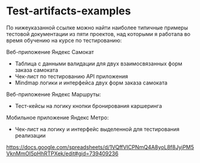 # Test-artifacts-examples
По нижеуказанной ссылке можно найти наиболее типичные примеры тестовой документации из пяти проектов,
над которыми я работала во время обучению на курсе по тестированию:

Веб-приложение Яндекс Самокат
- Таблица с данными валидации для двух взаимосвязанных форм заказа самоката 
- Чек-лист по тестированию API приложения
- Mindmap логики и интерфейса двух форм заказа самоката

Веб-приложение Яндекс Маршруты:
- Тест-кейсы на логику кнопки бронирования каршеринга 

Мобильное приложение Яндекс Метро:
- Чек-лист на логику и интерфейс выделенной для тестирования реализации

https://docs.google.com/spreadsheets/d/1VQffVICPNmQ4A8yoL8f8JyjPM5VknMmOI5pHhRTPXek/edit#gid=739409236